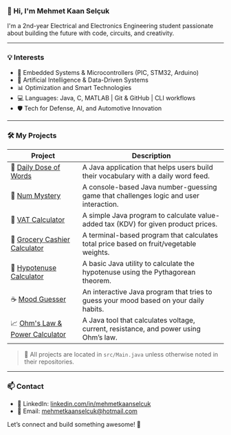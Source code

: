 ### 👋 Hi, I'm Mehmet Kaan Selçuk

I'm a 2nd-year Electrical and Electronics Engineering student passionate about building the future with code, circuits, and creativity.

---

### 💡 Interests
- 🔌 Embedded Systems & Microcontrollers (PIC, STM32, Arduino)
- 🧠 Artificial Intelligence & Data-Driven Systems
- 📊 Optimization and Smart Technologies
- 💻 Languages: Java, C, MATLAB | Git & GitHub | CLI workflows
- 🛡️ Tech for Defense, AI, and Automotive Innovation

---

### 🛠️ My Projects

| Project | Description |
|--------|-------------|
| 📱 [Daily Dose of Words](https://github.com/mehmetkaanselcuk/daily-dose-of-words) | A Java application that helps users build their vocabulary with a daily word feed. |
| 🔢 [Num Mystery](https://github.com/mehmetkaanselcuk/num-mystery) | A console-based Java number-guessing game that challenges logic and user interaction. |
| 🧾 [VAT Calculator](https://github.com/mehmetkaanselcuk/VATCALCULATOR) | A simple Java program to calculate value-added tax (KDV) for given product prices. |
| 🧮 [Grocery Cashier Calculator](https://github.com/mehmetkaanselcuk/GROCERYCASHIERCALCULATOR) | A terminal-based program that calculates total price based on fruit/vegetable weights. |
| 📐 [Hypotenuse Calculator](https://github.com/mehmetkaanselcuk/HYPOTENUSECALCULATOR) | A basic Java utility to calculate the hypotenuse using the Pythagorean theorem. |
| ☕ [Mood Guesser](https://github.com/mehmetkaanselcuk/MOODGUESSER) | An interactive Java program that tries to guess your mood based on your daily habits. |
| 📈 [Ohm's Law & Power Calculator](https://github.com/mehmetkaanselcuk/OHMSLAWCALCULATOR) | A Java tool that calculates voltage, current, resistance, and power using Ohm’s law. |

> 📌 All projects are located in `src/Main.java` unless otherwise noted in their repositories.

---

### 📫 Contact
- 💼 LinkedIn: [linkedin.com/in/mehmetkaanselcuk](https://www.linkedin.com/in/mehmetkaanselcuk)
- 📧 Email: mehmetkaanselcuk@hotmail.com

Let’s connect and build something awesome! 🚀
